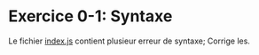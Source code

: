 # Exercice 0-1: Syntaxe

Le fichier [index.js](./index.js) contient plusieur erreur de syntaxe; Corrige les.